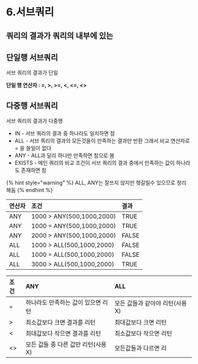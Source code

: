 # 6.서브쿼리

## 쿼리의 결과가 쿼리의 내부에 있는

## 단일행 서브쿼리

서브 쿼리의 결과가 단일  


**단일 행 연산자 : =, &gt;, &gt;=, &lt;, &lt;=, &lt;&gt;**

## 다중행 서브쿼리

서브 쿼리의 결과가 다중행

* IN  - 서브 쿼리의 결과 중 하나라도 일치하면 참
* ALL - 서브 쿼리의 결과의 모든것을이 만족하는 결과만 반환 그래서 비교 연산자로  = 을 쓸일이 없다
* ANY - ALL과 달리 하나만 만족하면 참으로 봄
* EXISTS - 메인 쿼리의 비교 조건이 서브 쿼리의 결과 중에서 만족하는 값이 하나라도 존재하면 참

{% hint style="warning" %}
ALL, ANY는 잘쓰지 않지만 헷갈릴수 있으므로 정리 해둠
{% endhint %}

| 연산자 | 조건 | 결과 |
| :--- | :--- | :--- |
| ANY | 1000 &gt; ANY\(500,1000,2000\) | TRUE |
| ANY | 1000 = ANY\(500,1000,2000\) | TRUE |
| ANY | 2000 &gt; ANY\(500,1000,2000\) | FALSE |
| ALL | 1000 &gt; ALL\(500,1000,2000\) | FALSE |
| ALL | 1000 = ALL\(500,1000,2000\) | FALSE |
| ALL | 3000 &gt; ALL\(500,1000,2000\) | TRUE |

| 조건 | ANY | ALL |
| :--- | :--- | :--- |
| = | 하나라도 만족하는 값이 있으면 리턴 | 모든 값들과 같아야 리턴\(사용X\) |
| &gt; | 최소값보다 크면 결과를 리턴 | 최대값보다 크면 리턴 |
| &lt; | 최대값보다 작으면 결과를 리턴 | 최소값보다 작으면 리턴 |
| &lt;&gt; | 모든 값들 중 다른 값만 리턴\(사용X\) | 모든값들과 다르면 리 |

